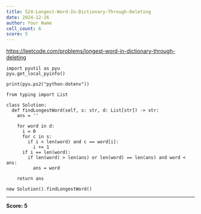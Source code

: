 ```yaml
---
title: 524-Longest-Word-In-Dictionary-Through-Deleting
date: 2024-12-26
author: Your Name
cell_count: 6
score: 5
---
```


https://leetcode.com/problems/longest-word-in-dictionary-through-deleting


```
import pyutil as pyu
pyu.get_local_pyinfo()
```


```
print(pyu.ps2("python-dotenv"))
```


```
from typing import List
```


```
class Solution:
  def findLongestWord(self, s: str, d: List[str]) -> str:
    ans = ''

    for word in d:
      i = 0
      for c in s:
        if i < len(word) and c == word[i]:
          i += 1
      if i == len(word):
        if len(word) > len(ans) or len(word) == len(ans) and word < ans:
          ans = word

    return ans
```


```
new Solution().findLongestWord()
```


---
**Score: 5**